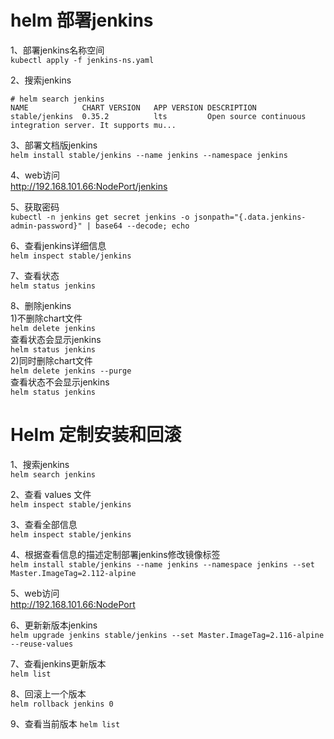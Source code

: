 helm 部署jenkins
=============
1、部署jenkins名称空间  
``` kubectl apply -f jenkins-ns.yaml ```  

2、搜索jenkins  
```
# helm search jenkins
NAME          	CHART VERSION	APP VERSION	DESCRIPTION                                                 
stable/jenkins	0.35.2       	lts        	Open source continuous integration server. It supports mu...
```  

3、部署文档版jenkins  
``` helm install stable/jenkins --name jenkins --namespace jenkins ```  

4、web访问  
 http://192.168.101.66:NodePort/jenkins  

5、获取密码  
``` kubectl -n jenkins get secret jenkins -o jsonpath="{.data.jenkins-admin-password}" | base64 --decode; echo ```

6、查看jenkins详细信息  
``` helm inspect stable/jenkins ```  

7、查看状态  
``` helm status jenkins ```  

8、删除jenkins  
1)不删除chart文件  
``` helm delete jenkins ```  
查看状态会显示jenkins  
``` helm status jenkins ```  
2)同时删除chart文件  
``` helm delete jenkins --purge ```  
查看状态不会显示jenkins  
``` helm status jenkins ```  

Helm 定制安装和回滚
============
1、搜索jenkins  
``` helm search jenkins ```

2、查看 values 文件  
``` helm inspect stable/jenkins ```  

3、查看全部信息  
``` helm inspect stable/jenkins ```  

4、根据查看信息的描述定制部署jenkins修改镜像标签  
``` helm install stable/jenkins --name jenkins --namespace jenkins --set Master.ImageTag=2.112-alpine ```  

5、web访问  
http://192.168.101.66:NodePort  

6、更新新版本jenkins  
``` helm upgrade jenkins stable/jenkins --set Master.ImageTag=2.116-alpine --reuse-values ```  

7、查看jenkins更新版本  
``` helm list ```  

8、回滚上一个版本  
``` helm rollback jenkins 0 ```  

9、查看当前版本
``` helm list ```  
